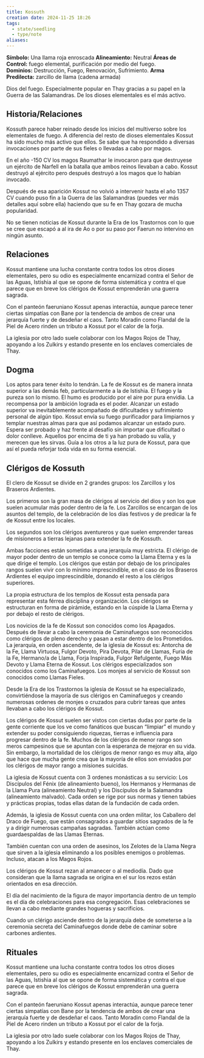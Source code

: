 ```yaml
---
title: Kossuth
creation date: 2024-11-25 18:26
tags:
  - state/seedling
  - type/note
aliases:
---
```

**Símbolo:** Una llama roja enroscada
**Alineamiento:** Neutral
**Áreas de Control:** fuego elemental, purificación por medio del fuego.
**Dominios:** Destrucción, Fuego, Renovación, Sufrimiento.
**Arma Predilecta:** zarcillo de llama (cadena armada)

Dios del fuego. Especialmente popular en Thay gracias a su papel en la Guerra de las Salamandras. De los dioses elementales es el más activo.

## Historia/Relaciones

Kossuth parece haber reinado desde los inicios del multiverso sobre los elementales de fuego. A diferencia del resto de dioses elementales Kossut ha sido mucho más activo que ellos. Se sabe que ha respondido a diversas invocaciones por parte de sus fieles o llevadas a cabo por magos.

En el año -150 CV los magos Raumathar le invocaron para que destruyese un ejército de Narfell en la batalla que ambos reinos llevaban a cabo. Kossut destruyó al ejército pero después destruyó a los magos que lo habían invocado.

Después de esa aparición Kossut no volvió a intervenir hasta el año 1357 CV cuando puso fin a la Guerra de las Salamandras (puedes ver más detalles aquí sobre ella) haciendo que su fe en Thay gozara de mucha popularidad.

No se tienen noticias de Kossut durante la Era de los Trastornos con lo que se cree que escapó a al ira de Ao o por su paso por Faerun no intervino en ningún asunto.

## Relaciones

Kossut mantiene una lucha constante contra todos los otros dioses elementales, pero su odio es especialmente encarnizad contra el Señor de las Aguas, Istishia al que se opone de forma sistemática y contra el que parece que en breve los clérigos de Kossut emprenderán una guerra sagrada.

Con el panteón faeruniano Kossut apenas interactúa, aunque parece tener ciertas simpatías con Bane por la tendencia de ambos de crear una jerarquía fuerte y de desdeñar el caos. Tanto Moradin como Flandal de la Piel de Acero rinden un tributo a Kossut por el calor de la forja.

La iglesia por otro lado suele colaborar con los Magos Rojos de Thay, apoyando a los Zulkirs y estando presente en los enclaves comerciales de Thay.

## Dogma

Los aptos para tener éxito lo tendrán. La fe de Kossut es de manera innata superior a las demás feb, particularmente a la de Istishia. El fuego y la pureza son lo mismo. El humo es producido por el aire por pura envidia. La recompensa por la ambición lograda es el poder. Alcanzar un estado superior va inevitablemente acompañado de dificultades y sufrimiento personal de algún tipo. Kossut envía su fuego purificador para limpiarnos y templar nuestras almas para que así podamos alcanzar un estado puro. Espera ser probado y haz frente al desafío sin importar que dificultad o dolor conlleve. Aquellos por encima de ti ya han probado su valía, y merecen que les sirvas. Guía a los otros a la luz pura de Kossut, para que así el pueda reforjar toda vida en su forma esencial.

## Clérigos de Kossuth

El clero de Kossut se divide en 2 grandes grupos: los Zarcillos y los Braseros Ardientes.

Los primeros son la gran masa de clérigos al servicio del dios y son los que suelen acumular más poder dentro de la fe. Los Zarcillos se encargan de los asuntos del templo, de la celebración de los días festivos y de predicar la fe de Kossut entre los locales.

Los segundos son los clérigos aventureros y que suelen emprender tareas de misioneros a tierras lejanas para extender la fe de Kossuth.

Ambas facciones están sometidas a una jerarquía muy estricta. El clérigo de mayor poder dentro de un templo se conoce como la Llama Eterna y es la que dirige el templo. Los clérigos que están por debajo de los principales rangos suelen vivir con lo mínimo imprescindible, en el caso de los Braseros Ardientes el equipo imprescindible, donando el resto a los clérigos superiores.

La propia estructura de los templos de Kossut esta pensada para representar esta férrea disciplina y organización. Los clérigos se estructuran en forma de pirámide, estando en la cúspide la Llama Eterna y por debajo el resto de clérigos.

Los novicios de la fe de Kossut son conocidos como los Apagados. Después de llevar a cabo la ceremonia de Caminafuegos son reconocidos como clérigos de pleno derecho y pasan a estar dentro de los Prometidos. La jerarquía, en orden ascendente, de la iglesia de Kossut es: Antorcha de la Fe, Llama Virtuosa, Fulgor Devoto, Pira Devota, Pilar de Llamas, Furia de la Fe, Hermano/a de Llama, Forja Inspirada, Fulgor Refulgente, Fuego Más Devoto y Llama Eterna de Kossut. Los clérigos especializados son conocidos como los Caminafuegos. Los monjes al servicio de Kossut son conocidos como Llamas Fieles.

Desde la Era de los Trastornos la iglesia de Kossut se ha especializado, convirtiéndose la mayoría de sus clérigos en Caminafuegos y creando numerosas ordenes de monjes o cruzados para cubrir tareas que antes llevaban a cabo los clérigos de Kossut.

Los clérigos de Kossut suelen ser vistos con ciertas dudas por parte de la gente corriente que los ve como fanáticos que buscan “limpiar” el mundo y extender su poder consiguiendo riquezas, tierras e influencia para progresar dentro de la fe. Muchos de los clérigos de menor rango son meros campesinos que se apuntan con la esperanza de mejorar en su vida. Sin embargo, la mortalidad de los clérigos de menor rango es muy alta, algo que hace que mucha gente crea que la mayoría de ellos son enviados por los clérigos de mayor rango a misiones suicidas.

La iglesia de Kossut cuenta con 3 ordenes monásticas a su servicio: Los Discípulos del Fénix (de alineamiento bueno), los Hermanos y Hermanas de la Llama Pura (alineamiento Neutral) y los Discípulos de la Salamandra (alineamiento malvado). Cada orden se rige por sus normas y tienen tabúes y prácticas propias, todas ellas datan de la fundación de cada orden.

Además, la iglesia de Kossut cuenta con una orden militar, los Caballero del Draco de Fuego, que están consagrados a guardar sitios sagrados de la fe y a dirigir numerosas campañas sagradas. También actúan como guardaespaldas de las Llamas Eternas.

También cuentan con una orden de asesinos, los Zelotes de la Llama Negra que sirven a la iglesia eliminando a los posibles enemigos o problemas. Incluso, atacan a los Magos Rojos.

Los clérigos de Kossut rezan al amanecer o al mediodía. Dado que consideran que la llama sagrada se origina en el sur los rezos están orientados en esa dirección.

El día del nacimiento de la figura de mayor importancia dentro de un templo es el día de celebraciones para esa congregación. Esas celebraciones se llevan a cabo mediante grandes hogueras y sacrificios.

Cuando un clérigo asciende dentro de la jerarquía debe de someterse a la ceremonia secreta del Caminafuegos donde debe de caminar sobre carbones ardientes.

## Rituales

Kossut mantiene una lucha constante contra todos los otros dioses elementales, pero su odio es especialmente encarnizad contra el Señor de las Aguas, Istishia al que se opone de forma sistemática y contra el que parece que en breve los clérigos de Kossut emprenderán una guerra sagrada.

Con el panteón faeruniano Kossut apenas interactúa, aunque parece tener ciertas simpatías con Bane por la tendencia de ambos de crear una jerarquía fuerte y de desdeñar el caos. Tanto Moradin como Flandal de la Piel de Acero rinden un tributo a Kossut por el calor de la forja.

La iglesia por otro lado suele colaborar con los Magos Rojos de Thay, apoyando a los Zulkirs y estando presente en los enclaves comerciales de Thay.